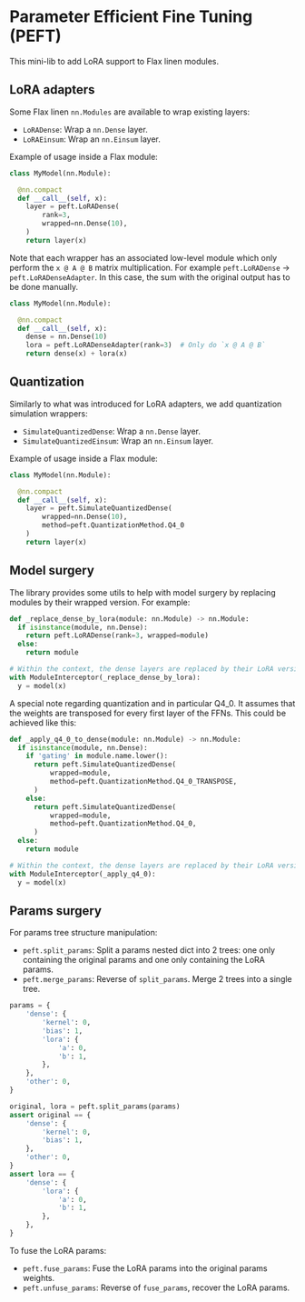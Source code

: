 # Parameter Efficient Fine Tuning (PEFT)

This mini-lib to add LoRA support to Flax linen modules.

## LoRA adapters

Some Flax linen `nn.Modules` are available to wrap existing layers:

*   `LoRADense`: Wrap a `nn.Dense` layer.
*   `LoRAEinsum`: Wrap an `nn.Einsum` layer.

Example of usage inside a Flax module:

```python
class MyModel(nn.Module):

  @nn.compact
  def __call__(self, x):
    layer = peft.LoRADense(
        rank=3,
        wrapped=nn.Dense(10),
    )
    return layer(x)
```

Note that each wrapper has an associated low-level module which only perform
the `x @ A @ B` matrix multiplication. For example `peft.LoRADense` ->
`peft.LoRADenseAdapter`. In this case, the sum with the original output has to
be done manually.

```python
class MyModel(nn.Module):

  @nn.compact
  def __call__(self, x):
    dense = nn.Dense(10)
    lora = peft.LoRADenseAdapter(rank=3)  # Only do `x @ A @ B`
    return dense(x) + lora(x)
```

## Quantization

Similarly to what was introduced for LoRA adapters, we add quantization
simulation wrappers:

*   `SimulateQuantizedDense`: Wrap a `nn.Dense` layer.
*   `SimulateQuantizedEinsum`: Wrap an `nn.Einsum` layer.

Example of usage inside a Flax module:

```python
class MyModel(nn.Module):

  @nn.compact
  def __call__(self, x):
    layer = peft.SimulateQuantizedDense(
        wrapped=nn.Dense(10),
        method=peft.QuantizationMethod.Q4_0
    )
    return layer(x)
```

## Model surgery

The library provides some utils to help with model surgery by replacing modules
by their wrapped version. For example:

```python
def _replace_dense_by_lora(module: nn.Module) -> nn.Module:
  if isinstance(module, nn.Dense):
    return peft.LoRADense(rank=3, wrapped=module)
  else:
    return module

# Within the context, the dense layers are replaced by their LoRA version.
with ModuleInterceptor(_replace_dense_by_lora):
  y = model(x)
```

A special note regarding quantization and in particular Q4_0. It assumes that
the weights are transposed for every first layer of the FFNs.
This could be achieved like this:

```python
def _apply_q4_0_to_dense(module: nn.Module) -> nn.Module:
  if isinstance(module, nn.Dense):
    if 'gating' in module.name.lower():
      return peft.SimulateQuantizedDense(
          wrapped=module,
          method=peft.QuantizationMethod.Q4_0_TRANSPOSE,
      )
    else:
      return peft.SimulateQuantizedDense(
          wrapped=module,
          method=peft.QuantizationMethod.Q4_0,
      )
  else:
    return module

# Within the context, the dense layers are replaced by their LoRA version.
with ModuleInterceptor(_apply_q4_0):
  y = model(x)
```

## Params surgery

For params tree structure manipulation:

*   `peft.split_params`: Split a params nested dict into 2 trees: one only
    containing the original params and one only containing the LoRA params.
*   `peft.merge_params`: Reverse of `split_params`. Merge 2 trees into a single tree.

```python
params = {
    'dense': {
        'kernel': 0,
        'bias': 1,
        'lora': {
            'a': 0,
            'b': 1,
        },
    },
    'other': 0,
}

original, lora = peft.split_params(params)
assert original == {
    'dense': {
        'kernel': 0,
        'bias': 1,
    },
    'other': 0,
}
assert lora == {
    'dense': {
        'lora': {
            'a': 0,
            'b': 1,
        },
    },
}
```

To fuse the LoRA params:

*   `peft.fuse_params`: Fuse the LoRA params into the original params weights.
*   `peft.unfuse_params`: Reverse of `fuse_params`, recover the LoRA params.
